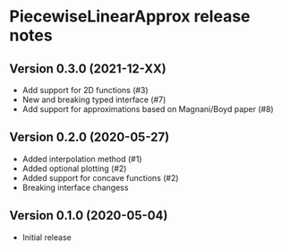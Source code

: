 PiecewiseLinearApprox release notes
===================================

Version 0.3.0 (2021-12-XX)
--------------------------
- Add support for 2D functions (#3)
- New and breaking typed interface (#7)
- Add support for approximations based on Magnani/Boyd paper (#8)


Version 0.2.0 (2020-05-27)
--------------------------
- Added interpolation method (#1)
- Added optional plotting (#2)
- Added support for concave functions (#2)
- Breaking interface changess

Version 0.1.0 (2020-05-04)
--------------------------
- Initial release